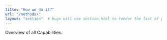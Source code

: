 ```yaml
---
title: "How we do it?"
url: "/methods/"
layout: "section"  # Hugo will use section.html to render the list of pages
---
```

Overview of all Capabilities.
